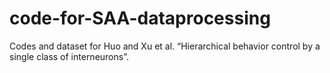 # code-for-SAA-dataprocessing
Codes and dataset for Huo and Xu et al. “Hierarchical behavior control by a single class of interneurons”.
